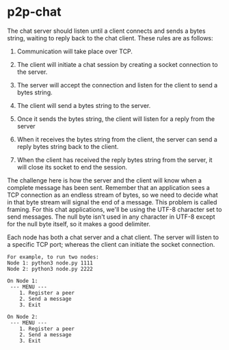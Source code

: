 # p2p-chat

The chat server should listen until a client connects and sends a bytes string, waiting to reply back to the chat client. These rules are as follows:

1.	Communication will take place over TCP.

2.	The client will initiate a chat session by creating a socket connection to the server.

3.	The server will accept the connection and listen for the client to send a bytes string.

4.	The client will send a bytes string to the server.

5.	Once it sends the bytes string, the client will listen for a reply from the server

6.	When it receives the bytes string from the client, the server can send a reply bytes string back to the client.

7.	When the client has received the reply bytes string from the server, it will close its socket to end the session.

The challenge here is how the server and the client will know when a complete message has been sent. Remember that an application sees a TCP connection as an endless stream of bytes, so we need to decide what in that byte stream will signal the end of a message. This problem is called framing. For  this chat applications, we'll be using the UTF-8 character set to send messages. The null byte isn't used in any character in UTF-8 except for the null byte itself, so it makes a good delimiter.

Each node has both a chat server and a chat client. The server will listen to a specific TCP port; whereas the client can initiate the socket connection.
```
For example, to run two nodes:
Node 1: python3 node.py 1111
Node 2: python3 node.py 2222

On Node 1:
 --- MENU ---
    1. Register a peer
    2. Send a message
    3. Exit
    
On Node 2:
 --- MENU ---
    1. Register a peer
    2. Send a message
    3. Exit
```
